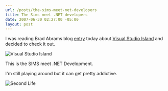 ```yaml
---
url: /posts/the-sims-meet-net-developers
title: The Sims meet .NET developers
date: 2007-06-30 02:27:00 -05:00
layout: post
---
```


I was reading Brad Abrams blog [entry](http://blogs.msdn.com/brada/archive/2007/06/28/visual-studio-in-second-life.aspx) today about [Visual Studio Island](https://www.visualstudioisland.com/) and decided to check it out.

![Visual Studio Island](/blogs/jason_meridth/VisualStudioIsland.jpg)

This is the SIMS meet .NET Development.

I'm still playing around but it can get pretty addictive.

![Second Life](/blogs/jason_meridth/secondLife.JPG)
